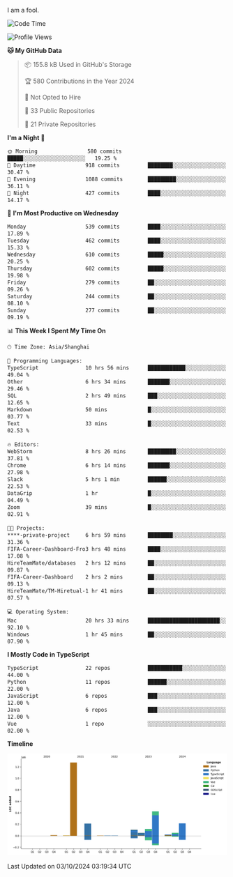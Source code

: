 I am a fool.

<!--START_SECTION:waka-->
![Code Time](http://img.shields.io/badge/Code%20Time-1%2C889%20hrs-blue)

![Profile Views](http://img.shields.io/badge/Profile%20Views-0-blue)

**🐱 My GitHub Data** 

> 📦 155.8 kB Used in GitHub's Storage 
 > 
> 🏆 580 Contributions in the Year 2024
 > 
> 🚫 Not Opted to Hire
 > 
> 📜 33 Public Repositories 
 > 
> 🔑 21 Private Repositories 
 > 
**I'm a Night 🦉** 

```text
🌞 Morning                580 commits         █████░░░░░░░░░░░░░░░░░░░░   19.25 % 
🌆 Daytime                918 commits         ████████░░░░░░░░░░░░░░░░░   30.47 % 
🌃 Evening                1088 commits        █████████░░░░░░░░░░░░░░░░   36.11 % 
🌙 Night                  427 commits         ████░░░░░░░░░░░░░░░░░░░░░   14.17 % 
```
📅 **I'm Most Productive on Wednesday** 

```text
Monday                   539 commits         ████░░░░░░░░░░░░░░░░░░░░░   17.89 % 
Tuesday                  462 commits         ████░░░░░░░░░░░░░░░░░░░░░   15.33 % 
Wednesday                610 commits         █████░░░░░░░░░░░░░░░░░░░░   20.25 % 
Thursday                 602 commits         █████░░░░░░░░░░░░░░░░░░░░   19.98 % 
Friday                   279 commits         ██░░░░░░░░░░░░░░░░░░░░░░░   09.26 % 
Saturday                 244 commits         ██░░░░░░░░░░░░░░░░░░░░░░░   08.10 % 
Sunday                   277 commits         ██░░░░░░░░░░░░░░░░░░░░░░░   09.19 % 
```


📊 **This Week I Spent My Time On** 

```text
🕑︎ Time Zone: Asia/Shanghai

💬 Programming Languages: 
TypeScript               10 hrs 56 mins      ████████████░░░░░░░░░░░░░   49.04 % 
Other                    6 hrs 34 mins       ███████░░░░░░░░░░░░░░░░░░   29.46 % 
SQL                      2 hrs 49 mins       ███░░░░░░░░░░░░░░░░░░░░░░   12.65 % 
Markdown                 50 mins             █░░░░░░░░░░░░░░░░░░░░░░░░   03.77 % 
Text                     33 mins             █░░░░░░░░░░░░░░░░░░░░░░░░   02.53 % 

🔥 Editors: 
WebStorm                 8 hrs 26 mins       █████████░░░░░░░░░░░░░░░░   37.81 % 
Chrome                   6 hrs 14 mins       ███████░░░░░░░░░░░░░░░░░░   27.98 % 
Slack                    5 hrs 1 min         ██████░░░░░░░░░░░░░░░░░░░   22.53 % 
DataGrip                 1 hr                █░░░░░░░░░░░░░░░░░░░░░░░░   04.49 % 
Zoom                     39 mins             █░░░░░░░░░░░░░░░░░░░░░░░░   02.91 % 

🐱‍💻 Projects: 
****-private-project     6 hrs 59 mins       ████████░░░░░░░░░░░░░░░░░   31.36 % 
FIFA-Career-Dashboard-Fro3 hrs 48 mins       ████░░░░░░░░░░░░░░░░░░░░░   17.08 % 
HireTeamMate/databases   2 hrs 12 mins       ██░░░░░░░░░░░░░░░░░░░░░░░   09.87 % 
FIFA-Career-Dashboard    2 hrs 2 mins        ██░░░░░░░░░░░░░░░░░░░░░░░   09.13 % 
HireTeamMate/TM-Hiretual-1 hr 41 mins        ██░░░░░░░░░░░░░░░░░░░░░░░   07.57 % 

💻 Operating System: 
Mac                      20 hrs 33 mins      ███████████████████████░░   92.10 % 
Windows                  1 hr 45 mins        ██░░░░░░░░░░░░░░░░░░░░░░░   07.90 % 
```

**I Mostly Code in TypeScript** 

```text
TypeScript               22 repos            ███████████░░░░░░░░░░░░░░   44.00 % 
Python                   11 repos            ██████░░░░░░░░░░░░░░░░░░░   22.00 % 
JavaScript               6 repos             ███░░░░░░░░░░░░░░░░░░░░░░   12.00 % 
Java                     6 repos             ███░░░░░░░░░░░░░░░░░░░░░░   12.00 % 
Vue                      1 repo              ░░░░░░░░░░░░░░░░░░░░░░░░░   02.00 % 
```



**Timeline**

![Lines of Code chart](https://raw.githubusercontent.com/VeejaLiu/VeejaLiu/master/assets/bar_graph.png)


 Last Updated on 03/10/2024 03:19:34 UTC
<!--END_SECTION:waka-->
